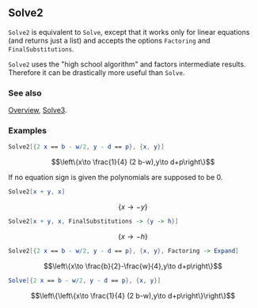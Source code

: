 ## Solve2

`Solve2` is equivalent to `Solve`, except that it works only for linear equations (and returns just a list) and accepts the options `Factoring` and `FinalSubstitutions`.

`Solve2` uses the "high school algorithm" and factors intermediate results. Therefore it can be drastically more useful than `Solve`.

### See also

[Overview](Extra/FeynCalc.md), [Solve3](Solve3.md).

### Examples

```mathematica
Solve2[{2 x == b - w/2, y - d == p}, {x, y}]
```

$$\left\{x\to \frac{1}{4} (2 b-w),y\to d+p\right\}$$

If no equation sign is given the polynomials are supposed to be $0$.

```mathematica
Solve2[x + y, x]
```

$$\{x\to -y\}$$

```mathematica
Solve2[x + y, x, FinalSubstitutions -> {y -> h}]
```

$$\{x\to -h\}$$

```mathematica
Solve2[{2 x == b - w/2, y - d == p}, {x, y}, Factoring -> Expand]
```

$$\left\{x\to \frac{b}{2}-\frac{w}{4},y\to d+p\right\}$$

```mathematica
Solve[{2 x == b - w/2, y - d == p}, {x, y}]
```

$$\left\{\left\{x\to \frac{1}{4} (2 b-w),y\to d+p\right\}\right\}$$